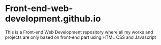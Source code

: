 # Front-end-web-development.github.io
This is a Front-end Web Development repository where all my works and projects are only based on front-end part using HTML CSS and Javascript
